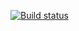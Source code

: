[![Build status](https://ci.appveyor.com/api/projects/status/1o0fuac12oxu3htr?svg=true)](https://ci.appveyor.com/project/BirrTaty/patterns2)
